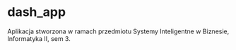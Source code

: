 # dash_app

Aplikacja stworzona w ramach przedmiotu Systemy Inteligentne w Biznesie, Informatyka II, sem 3.
